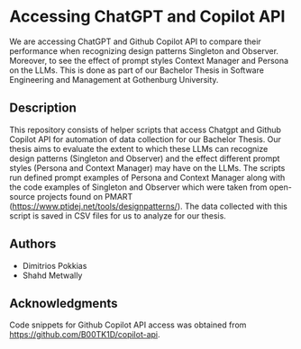 # Accessing ChatGPT and Copilot API

We are accessing ChatGPT and Github Copilot API to compare their performance when recognizing design patterns Singleton and Observer. Moreover, to see the effect of prompt styles Context Manager and Persona on the LLMs. This is done as part of our Bachelor Thesis in Software Engineering and Management at Gothenburg University.

## Description

This repository consists of helper scripts that access Chatgpt and Github Copilot API for automation of data collection for our Bachelor Thesis. Our thesis aims to evaluate the extent to which these LLMs can recognize design patterns (Singleton and Observer) and the effect different prompt styles (Persona and Context Manager) may have on the LLMs. The scripts run defined prompt examples of Persona and Context Manager along with the code examples of Singleton and Observer which were taken from open-source projects found on PMART (https://www.ptidej.net/tools/designpatterns/). The data collected with this script is saved in CSV files for us to analyze for our thesis.

## Authors

- Dimitrios Pokkias
- Shahd Metwally

## Acknowledgments

Code snippets for Github Copilot API access was obtained from https://github.com/B00TK1D/copilot-api. 
